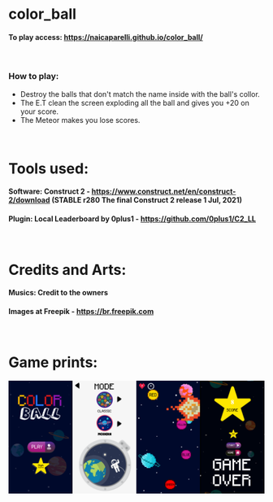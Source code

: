 # color_ball
#### To play access: https://naicaparelli.github.io/color_ball/

&nbsp;

### **How to play:**
- Destroy the balls that don't match the name inside with the ball's collor.
- The E.T clean the screen exploding all the ball and gives you +20 on your score.
- The Meteor makes you lose scores.

&nbsp;

# Tools used:
#### **Software:** Construct 2 - https://www.construct.net/en/construct-2/download (STABLE r280 The final Construct 2 release 1 Jul, 2021)
#### **Plugin:** Local Leaderboard by 0plus1 - https://github.com/0plus1/C2_LL

&nbsp;

# Credits and Arts:
#### **Musics:** Credit to the owners
#### **Images at Freepik** - https://br.freepik.com

&nbsp;

# Game prints: 
<img src="./cover/cover.png" alt="game-prints">
